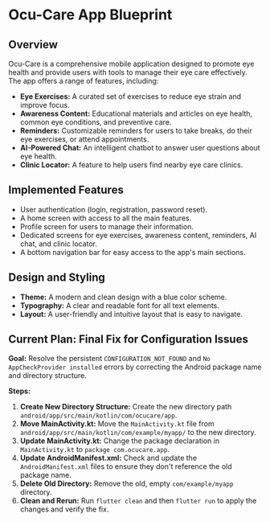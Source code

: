 # Ocu-Care App Blueprint

## Overview

Ocu-Care is a comprehensive mobile application designed to promote eye health and provide users with tools to manage their eye care effectively. The app offers a range of features, including:

*   **Eye Exercises:** A curated set of exercises to reduce eye strain and improve focus.
*   **Awareness Content:** Educational materials and articles on eye health, common eye conditions, and preventive care.
*   **Reminders:** Customizable reminders for users to take breaks, do their eye exercises, or attend appointments.
*   **AI-Powered Chat:** An intelligent chatbot to answer user questions about eye health.
*   **Clinic Locator:** A feature to help users find nearby eye care clinics.

## Implemented Features

*   User authentication (login, registration, password reset).
*   A home screen with access to all the main features.
*   Profile screen for users to manage their information.
*   Dedicated screens for eye exercises, awareness content, reminders, AI chat, and clinic locator.
*   A bottom navigation bar for easy access to the app's main sections.

## Design and Styling

*   **Theme:** A modern and clean design with a blue color scheme.
*   **Typography:** A clear and readable font for all text elements.
*   **Layout:** A user-friendly and intuitive layout that is easy to navigate.

## Current Plan: Final Fix for Configuration Issues

**Goal:** Resolve the persistent `CONFIGURATION_NOT_FOUND` and `No AppCheckProvider installed` errors by correcting the Android package name and directory structure.

**Steps:**

1.  **Create New Directory Structure:** Create the new directory path `android/app/src/main/kotlin/com/ocucare/app`.
2.  **Move MainActivity.kt:** Move the `MainActivity.kt` file from `android/app/src/main/kotlin/com/example/myapp/` to the new directory.
3.  **Update MainActivity.kt:** Change the package declaration in `MainActivity.kt` to `package com.ocucare.app`.
4.  **Update AndroidManifest.xml:** Check and update the `AndroidManifest.xml` files to ensure they don't reference the old package name.
5.  **Delete Old Directory:** Remove the old, empty `com/example/myapp` directory.
6.  **Clean and Rerun:** Run `flutter clean` and then `flutter run` to apply the changes and verify the fix.
